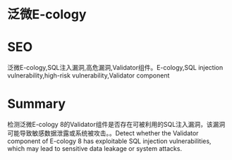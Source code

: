 # 泛微E-cology
# SEO
泛微E-cology,SQL注入漏洞,高危漏洞,Validator组件。E-cology,SQL injection vulnerability,high-risk vulnerability,Validator component
# Summary
检测泛微E-cology 8的Validator组件是否存在可被利用的SQL注入漏洞，该漏洞可能导致敏感数据泄露或系统被攻击。。Detect whether the Validator component of E-cology 8 has exploitable SQL injection vulnerabilities, which may lead to sensitive data leakage or system attacks.
